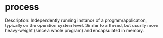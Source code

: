 # process

Description: Independently running instance of a program/application, typically on the operation system level. Similar to a thread, but usually more heavy-weight (since a whole program) and encapsulated in memory.